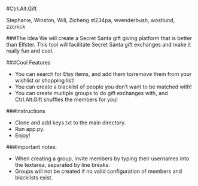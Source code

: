 #Ctrl.Alt.Gift

Stephanie, Winston, Will, Zicheng
st234pa, wvenderbush, wostlund, zzcnick

###The Idea
We will create a Secret Santa gift giving platform that is better than Elfster. This tool will facilitate Secret Santa gift exchanges and make it really fun and cool.

###Cool Features
* You can search for Etsy items, and add them to/remove them from your wishlist or shopping list!
* You can create a blacklist of people you don’t want to be matched with!
* You can create multiple groups to do gift exchanges with, and Ctrl.Alt.Gift shuffles the members for you!

###Instructions
* Clone and add keys.txt to the main directory.
* Run app.py.
* Enjoy!

###Important notes:
* When creating a group, invite members by typing their usernames into the textarea, separated by line breaks.
* Groups will not be created if no valid configuration of members and blacklists exist.